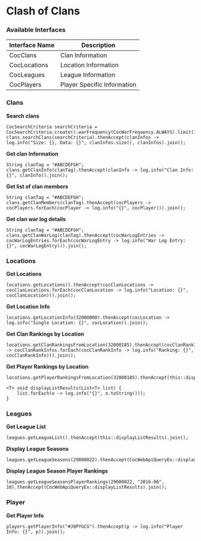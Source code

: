 # Clash of Clans

### Available Interfaces

| **Interface Name** | **Description**             |
|--------------------|-----------------------------|
| CocClans           | Clan Information            |
| CocLocations       | Location Information        |
| CocLeagues         | League Information          |
| CocPlayers         | Player Specific Information |


### Clans

**Search clans**

~~~
CocSearchCriteria searchCriteria = CocSearchCriteria.create().warFrequency(CocWarFrequency.ALWAYS).limit(10);
clans.searchClans(searchCriteria).thenAccept(clanInfos -> log.info("Size: {}, Data: {}", clanInfos.size(), clanInfos).join();
~~~

**Get clan Information**

~~~
String clanTag = "#ABCDEFGH";
clans.getClanInfo(clanTag).thenAccept(clanInfo -> log.info("Clan Info: {}", clanInfo)).join();
~~~

**Get list of clan members**

~~~
String clanTag = "#ABCDEFGH";
clans.getClanMembers(clanTag).thenAccept(cocPlayers -> cocPlayers.forEach(cocPlayer -> log.info("{}", cocPlayer))).join();
~~~

**Get clan war log details**

~~~
String clanTag = "#ABCDEFGH";
clans.getClanWarLog(clanTag).thenAccept(cocWarLogEntries -> cocWarLogEntries.forEach(cocWarLogEntry -> log.info("War Log Entry: {}", cocWarLogEntry))).join();
~~~

### Locations

**Get Locations**

~~~
locations.getLocations().thenAccept(cocClanLocations -> cocClanLocations.forEach(cocClanLocation -> log.info("Location: {}", cocClanLocation))).join();
~~~

**Get Location Info**

~~~
locations.getLocationInfo(32000000).thenAccept(cocLocation -> log.info("Single Location: {}", cocLocation)).join();
~~~

**Get Clan Rankings by Location**

~~~
locations.getClanRankingsFromLocation(32000185).thenAccept(cocClanRankInfos -> cocClanRankInfos.forEach(cocClanRankInfo -> log.info("Ranking: {}", cocClanRankInfo))).join();
~~~

**Get Player Rankings by Location**

~~~
locations.getPlayerRankingsFromLocation(32000185).thenAccept(this::displayListResults).join();

<T> void displayListResults(List<T> list) {
    list.forEach(o -> log.info("{}", o.toString()));
}
~~~

### Leagues

**Get League List**

~~~
leagues.getLeagueList().thenAccept(this::displayListResults).join();
~~~

**Display League Seasons**

~~~
leagues.getLeagueSeasons(29000022).thenAccept(CocWebApiQueryEx::displayListResults).join();
~~~

**Display League Season Player Rankings**

~~~
leagues.getLeagueSeasonsPlayerRankings(29000022, "2016-06", 10).thenAccept(CocWebApiQueryEx::displayListResults).join();
~~~

### Player

**Get Player Info**

~~~
players.getPlayerInfo("#J0PYGCG").thenAccept(p -> log.info("Player Info: {}", p)).join();
~~~